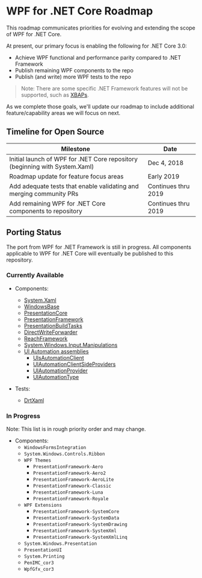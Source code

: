 # WPF for .NET Core Roadmap

This roadmap communicates priorities for evolving and extending the scope of WPF for .NET Core.

At present, our primary focus is enabling the following for .NET Core 3.0:

* Achieve WPF functional and performance parity compared to .NET Framework
* Publish remaining WPF components to the repo
* Publish (and write) more WPF tests to the repo

> Note: There are some specific .NET Framework features will not be supported, such as [XBAPs](https://docs.microsoft.com/dotnet/framework/wpf/app-development/wpf-xaml-browser-applications-overview).

As we complete those goals, we'll update our roadmap to include additional feature/capability areas we will focus on next.

## Timeline for Open Source
| Milestone | Date |
|---|---|
|Initial launch of WPF for .NET Core repository (beginning with System.Xaml)|Dec 4, 2018|
|Roadmap update for feature focus areas|Early 2019|
|Add adequate tests that enable validating and merging community PRs|Continues thru 2019|
|Add remaining WPF for .NET Core components to repository|Continues thru 2019|

## Porting Status

The port from WPF for .NET Framework is still in progress.  All components applicable to WPF for .NET Core will eventually be published to this repository.

### Currently Available
* Components:
  * [System.Xaml](src/Microsoft.DotNet.Wpf/src/System.Xaml)
  * [WindowsBase](src/Microsoft.DotNet.Wpf/src/WindowsBase)
  * [PresentationCore](src/Microsoft.DotNet.Wpf/src/PresentationCore)
  * [PresentationFramework](src/Microsoft.DotNet.Wpf/src/PresentationFramework)
  * [PresentationBuildTasks](src/Microsoft.DotNet.Wpf/src/PresentationBuildTasks)
  * [DirectWriteForwarder](src/Microsoft.DotNet.Wpf/src/DirectWriteForwarder)
  * [ReachFramework](src/Microsoft.DotNet.Wpf/src/ReachFramework)
  * [System.Windows.Input.Manipulations](src/Microsoft.DotNet.Wpf/src/System.Windows.Input.Manipulations)
  * [UI Automation assemblies](src/Microsoft.DotNet.Wpf/src/UIAutomation)
    * [UIsAutomationClient](src/Microsoft.DotNet.Wpf/src/UIAutomation/UIAutomationClient)
    * [UIAutomationClientSideProviders](src/Microsoft.DotNet.Wpf/src/UIAutomation/UIAutomationClientSideProviders)
    * [UIAutomationProvider](src/Microsoft.DotNet.Wpf/src/UIAutomation/UIAutomationProvider)
    * [UIAutomationType](src/Microsoft.DotNet.Wpf/src/UIAutomation/UIAutomationTypes)
  
* Tests:
  * [DrtXaml](src/Microsoft.DotNet.Wpf/test/DRT/DrtXaml)

### In Progress
Note: This list is in rough priority order and may change.
* Components: 
  * `WindowsFormsIntegration`
  * `System.Windows.Controls.Ribbon`
  * `WPF Themes`
    * `PresentationFramework-Aero`
    * `PresentationFramework-Aero2`
    * `PresentationFramework-AeroLite`
    * `PresentationFramework-Classic`
    * `PresentationFramework-Luna`
    * `PresentationFramework-Royale`
  * `WPF Extensions`
    * `PresentationFramework-SystemCore`
    * `PresentationFramework-SystemData`
    * `PresentationFramework-SystemDrawing`
    * `PresentationFramework-SystemXml`
    * `PresentationFramework-SystemXmlLinq`
  * `System.Windows.Presentation`
  * `PresentationUI`
  * `System.Printing`
  * `PenIMC_cor3`
  * `WpfGfx_cor3`
